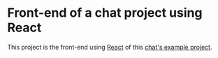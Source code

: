 # Front-end of a chat project using React

This project is the front-end using [React](https://reactjs.org/) of this [chat's example project](https://github.com/philippeberto/chat-socket.io).
